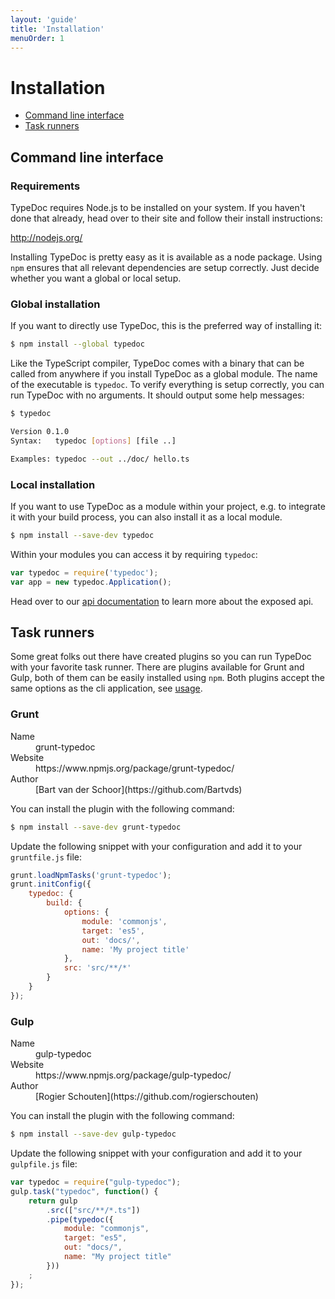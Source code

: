 ```yaml
---
layout: 'guide'
title: 'Installation'
menuOrder: 1
---
```


# Installation

<ul class="toc">
<li><a href="#command-line-interface">Command line interface</a></li>
<li><a href="#task-runners">Task runners</a></li>
</ul>


## Command line interface

### Requirements

TypeDoc requires Node.js to be installed on your system. If you haven't done that already, head
over to their site and follow their install instructions:

http://nodejs.org/

Installing TypeDoc is pretty easy as it is available as a node package. Using ``npm`` ensures that
all relevant dependencies are setup correctly. Just decide whether you want a global or local setup.


### Global installation

If you want to directly use TypeDoc, this is the preferred way of installing it:

```bash
$ npm install --global typedoc
```

Like the TypeScript compiler, TypeDoc comes with a binary that can be called from anywhere if you
install TypeDoc as a global module. The name of the executable is ``typedoc``. To verify everything
is setup correctly, you can run TypeDoc with no arguments. It should output some help messages:

```bash
$ typedoc

Version 0.1.0
Syntax:   typedoc [options] [file ..]

Examples: typedoc --out ../doc/ hello.ts
```


### Local installation

If you want to use TypeDoc as a module within your project, e.g. to integrate it with your build
process, you can also install it as a local module.

```bash
$ npm install --save-dev typedoc
```

Within your modules you can access it by requiring ``typedoc``:

```js
var typedoc = require('typedoc');
var app = new typedoc.Application();
```

Head over to our [api documentation](/api/) to learn more about the exposed api.


## Task runners

Some great folks out there have created plugins so you can run TypeDoc with your favorite task runner.
There are plugins available for Grunt and Gulp, both of them can be easily installed using ``npm``. Both
plugins accept the same options as the cli application, see [usage](/guides/usage).


### Grunt

<dl class="specs">
    <dt>Name</dt><dd>grunt-typedoc</dd>
    <dt>Website</dt><dd>https://www.npmjs.org/package/grunt-typedoc/</dd>
    <dt>Author</dt><dd>[Bart van der Schoor](https://github.com/Bartvds)</dd>
</dl>

You can install the plugin with the following command:

```bash
$ npm install --save-dev grunt-typedoc
```

Update the following snippet with your configuration and add it to your ``gruntfile.js`` file:

```js
grunt.loadNpmTasks('grunt-typedoc');
grunt.initConfig({
    typedoc: {
        build: {
            options: {
                module: 'commonjs',
                target: 'es5',
                out: 'docs/',
                name: 'My project title'
            },
            src: 'src/**/*'
        }
    }
});
```


### Gulp

<dl class="specs">
    <dt>Name</dt><dd>gulp-typedoc</dd>
    <dt>Website</dt><dd>https://www.npmjs.org/package/gulp-typedoc/</dd>
    <dt>Author</dt><dd>[Rogier Schouten](https://github.com/rogierschouten)</dd>
</dl>

You can install the plugin with the following command:

```bash
$ npm install --save-dev gulp-typedoc
```

Update the following snippet with your configuration and add it to your ``gulpfile.js`` file:

```js
var typedoc = require("gulp-typedoc");
gulp.task("typedoc", function() {
    return gulp
        .src(["src/**/*.ts"])
        .pipe(typedoc({
            module: "commonjs",
            target: "es5",
            out: "docs/",
            name: "My project title"
        }))
    ;
});
```
